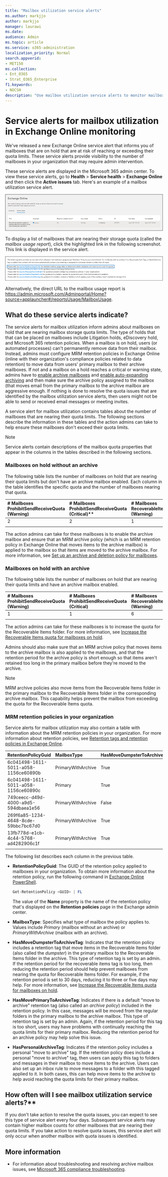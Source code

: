 ```yaml
---
title: "Mailbox utilization service alerts"
ms.author: markjjo
author: markjjo
manager: laurawi
ms.date: 
audience: Admin
ms.topic: article
ms.service: o365-administration
localization_priority: Normal
search.appverid:
- MET150
ms.collection:
- Ent_O365
- Strat_O365_Enterprise
f1.keywords:
- NOCSH
description: "Use mailbox utilization service alerts to monitor mailboxes on hold that are reaching their mailbox quota limits."
---
```


# Service alerts for mailbox utilization in Exchange Online monitoring

We've released a new Exchange Online service alert that informs you of mailboxes that are on hold that are at risk of reaching or exceeding their quota limits. These service alerts provide visibility to the number of mailboxes in your organization that may require admin intervention.

These service alerts are displayed in the Microsoft 365 admin center. To view these service alerts, go to **Health** > **Service health** > **Exchange Online** and then click the **Active issues** tab. Here's an example of a mailbox utilization service alert.

![Mailbox utilization service alert](../media/MailboxUtilizationServiceAlert.png)

To display a list of mailboxes that are nearing their storage quota (called the *mailbox usage report*), click the highlighted link in the following screenshot. This link is displayed in the service alert.

![Link to mailbox usage report](../media/LinkToMailboxUsageReport.png)

Alternatively, the direct URL to the mailbox usage report is <https://admin.microsoft.com/Adminportal/Home?source=applauncher#/reportsUsage/MailboxUsage>.

## What do these service alerts indicate?

The service alerts for mailbox utilization inform admins about mailboxes on hold that are nearing mailbox storage quota limits. The type of holds that that can be placed on mailboxes include Litigation holds, eDiscovery hold, and Microsoft 365 retention policies. When a mailbox is on hold, users (or automated processes) can't permanently remove data from their mailbox. Instead, admins must configure MRM retention policies in Exchange Online (inline with their organization's compliance policies related to data retention) to move data from users' primary mailbox to their archive mailboxes. If not and a mailbox on a hold reaches a critical or warning state, admins have to [enable archive mailboxes](../compliance/enable-archive-mailboxes.md) and [enable auto-expanding archiving](../compliance/enable-unlimited-archiving.md) and then make sure the archive policy assigned to the mailbox (that moves email from the primary mailbox to the archive mailbox are aggressive enough. If nothing is done to resolve the quota issues that are identified by the mailbox utilization service alerts, then users might not be able to send or received email messages or meeting invites.

A service alert for mailbox utilization contains tables about the number of mailboxes that are nearing their quota limits. The following sections describe the information in these tables and the action admins can take to help ensure these mailboxes don't exceed their quota limits.

> [!NOTE]
> Service alerts contain descriptions of the mailbox quota properties that appear in the columns in the tables described in the following sections.

### Mailboxes on hold without an archive

The following table lists the number of mailboxes on hold that are nearing their quota limits but don't have an archive mailbox enabled. Each column in the table identifies the specific quota and the number of mailboxes nearing that quota.

| # Mailboxes ProhibitSendReceiveQuota (Warning)| # Mailboxes ProhibitSendReceiveQuota (Critical)** |# Mailboxes RecoverableItemsQuota (Warning)|# Mailboxes RecoverableItemsQuota (Critical)** |
|:--------------|:--------------|:------------------|:--------------- |
| 2             | 2             | 1                 | 0               |
||||

The action admins can take for these mailboxes is to enable the archive mailbox and ensure that an MRM archive policy (which is an MRM retention policy in Exchange Online that moves items to the archive mailbox) is applied to the mailbox so that items are moved to the archive mailbox. For more information, see [Set up an archive and deletion policy for mailboxes](../compliance/set-up-an-archive-and-deletion-policy-for-mailboxes.md).

### Mailboxes on hold with an archive

The following table lists the number of mailboxes on hold that are nearing their quota limits and have an archive mailbox enabled.

|# Mailboxes ProhibitSendReceiveQuota (Warning) |# Mailboxes ProhibitSendReceiveQuota (Critical) |# Mailboxes RecoverableItemsQuota (Warning) |# Mailboxes RecoverableItemsQuota (Critical)** |
|:--------------|:--------------|:------------------|:--------------- |
| 1             | 1             | 6                 | 0               |
||||

The action admins can take for these mailboxes is to increase the quota for the Recoverable Items folder. For more information, see [Increase the Recoverable Items quota for mailboxes on hold](../compliance/increase-the-recoverable-quota-for-mailboxes-on-hold.md).

Admins should also make sure that an MRM archive policy that moves items to the archive mailbox is also applied to the mailboxes, and that the retention period for the archive policy is short enough so that items aren't retained too long in the primary mailbox before they're moved to the archive.

> [!NOTE]
> MRM archive policies also move items from the Recoverable Items folder in the primary mailbox to the Recoverable Items folder in the corresponding archive mailbox. This capability helps prevent the mailbox from exceeding the quota for the Recoverable Items quota.

### MRM retention policies in your organization

Service alerts for mailbox utilization may also contain a table with information about the MRM retention policies in your organization. For more information about retention policies, see [Retention tags and retention policies in Exchange Online](/exchange/security-and-compliance/messaging-records-management/retention-tags-and-policies).

| RetentionPolicyGuid | MailboxType | HasMoveDumpsterToArchiveTag | HasMovePrimaryToArchiveTag | HasPersonalArchiveTag |  Mailboxes |
|:--------------|:--------------|:---------------|:---------------|:---------------|:--------------- |
| 6c041498-1611-5011-a058-1156ce60890b | PrimaryWithArchive | True | False | True | 398 |
| 6c041498-1611-5011-a058-1156ce60890c | Primary | True | False | True | 10 |
| 749ceecc-d49d-4000-a9d5-594dbaea1e56 | PrimaryWithArchive | False | True | False | 7 |
| 269f6a85-1234-4648-8cde-59bbc7bc67d0 | PrimaryWithArchive | True | True | True | 1 |
| 13fb778d-e1cb-4c44-5768-ad4282906c1f | PrimaryWithArchive | True | True  | False | 1 |
|||||||

The following list describes each column in the previous table.

- **RetentionPolicyGuid**: The GUID of the retention policy applied to mailboxes in your organization. To obtain more information about the retention policy, run the following command in [Exchange Online PowerShell](/powershell/exchange/connect-to-exchange-online-powershell).

   ```powershell
   Get-RetentionPolicy <GUID> | FL
   ```

   The value of the **Name** property is the name of the retention policy that's displayed on the **Retention policies** page in the Exchange admin center.

- **MailboxType**: Specifies what type of mailbox the policy applies to. Values include *Primary* (mailbox without an archive) or *PrimaryWithArchive* (mailbox with an archive).

- **HasMoveDumpsterToArchiveTag**: Indicates that the retention policy includes a retention tag that move items in the Recoverable Items folder (also called the *dumpster*) in the primary mailbox to the Recoverable Items folder in the archive. This type of retention tag is set by an admin. If the retention period for the recoverable items tag is too long, then reducing the retention period should help prevent mailboxes from nearing the quota for Recoverable Items folder. For example, if the retention period is set to 30 days, reducing it to three or five days may help.  For more information, see [Increase the Recoverable Items quota for mailboxes on hold](../compliance/increase-the-recoverable-quota-for-mailboxes-on-hold.md).

- **HasMovePrimaryToArchiveTag**: Indicates if there is a default "move to archive" retention tag (also called an *archive policy*) included in the retention policy. In this case, messages will be moved from the regular folders in the primary mailbox to the archive mailbox. This type of retention tag is set by an admin. Again, if the retention period for this tag is too short, users may have problems with continually reaching the quota limits for their primary mailbox. Reducing the retention period for an archive policy may help solve this issue.

- **HasPersonalArchiveTag**: Indicates if the retention policy includes a personal "move to archive" tag. If the retention policy does include a personal "move to archive" tag, then users can apply this tag to folders and messages in their mailbox to move items to the archive. Users can also set up an inbox rule to move messages to a folder with this tagged applied to it. In both cases, this can help move items to the archive to help avoid reaching the quota limits for their primary mailbox.

## How often will I see mailbox utilization service alerts?**

If you don't take action to resolve the quota issues, you can expect to see this type of service alert every four days. Subsequent service alerts may contain higher mailbox counts for other mailboxes that are nearing their quota limits. If you take action to resolve quota issues, this service alert will only occur when another mailbox with quota issues is identified.

## More information

- For information about troubleshooting and resolving archive mailbox issues, see [Microsoft 365 compliance troubleshooting](/office365/troubleshoot/microsoft-365-compliance-welcome).
